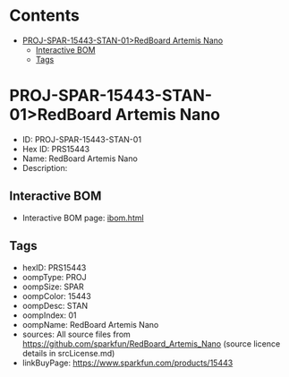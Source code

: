 



Contents
========

* [PROJ-SPAR-15443-STAN-01>RedBoard Artemis Nano](#proj-spar-15443-stan-01redboard-artemis-nano)
	* [Interactive BOM](#interactive-bom)
	* [Tags](#tags)

# PROJ-SPAR-15443-STAN-01>RedBoard Artemis Nano

- ID: PROJ-SPAR-15443-STAN-01
- Hex ID: PRS15443
- Name: RedBoard Artemis Nano
- Description: 

## Interactive BOM

- Interactive BOM page: [ibom.html](kicad/bom/ibom.html)

## Tags

- hexID: PRS15443
- oompType: PROJ
- oompSize: SPAR
- oompColor: 15443
- oompDesc: STAN
- oompIndex: 01
- oompName: RedBoard Artemis Nano
- sources: All source files from https://github.com/sparkfun/RedBoard_Artemis_Nano (source licence details in srcLicense.md)
- linkBuyPage: https://www.sparkfun.com/products/15443
